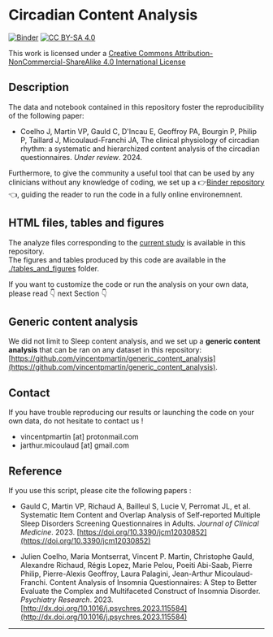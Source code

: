 # Circadian Content Analysis 

[![Binder](https://mybinder.org/badge_logo.svg)](https://mybinder.org/v2/gh/vincentpmartin/circadian.content.analysis/main?labpath=jupyter_notebook_circadian_content_analysis.ipynb)
[![CC BY-SA 4.0](https://img.shields.io/badge/License-CC%20BY--NC--SA%204.0-lightgrey.svg)](http://creativecommons.org/licenses/by-nc-sa/4.0/)

This work is licensed under a
[Creative Commons Attribution-NonCommercial-ShareAlike 4.0 International License](http://creativecommons.org/licenses/by-nc-sa/4.0/)

## Description
The data and notebook contained in this repository foster the reproducibility of the following paper: 
*  Coelho J, Martin VP, Gauld C, D'Incau E, Geoffroy PA, Bourgin P, Philip P, Taillard J, Micoulaud-Franchi JA, The clinical physiology of circadian rhythm: a systematic and hierarchized content analysis of the circadian questionnaires. *Under review*. 2024. 



Furthermore, to give the community a useful tool that can be used by any clinicians without any knowledge of coding, we set up a 👉[Binder repository](https://mybinder.org/v2/gh/vincentpmartin/circadian.content.analysis/main?labpath=jupyter_notebook_circadian_content_analysis.ipynb)👈, guiding the reader to run the code in a fully online environemnent. 

## HTML files, tables and figures
The analyze files corresponding to the [current study](https://rawcdn.githack.com/vincentpmartin/circadian.content.analysis/b7dc54ee48b1eb411ce3b4a4001e1aad9f1425a1/jupyter_notebook_circadian_content_analysis.html) is available in this repository. <br>
The figures and tables produced by this code are available in the [./tables_and_figures](./tables_and_figures) folder. 

If you want to customize the code or run the analysis on your own data, please read 👇 next Section 👇

## Generic content analysis

We did not limit to Sleep content analysis, and we set up a **generic content analysis** that can be ran on any dataset in this repository: [https://github.com/vincentpmartin/generic_content_analysis](https://github.com/vincentpmartin/generic_content_analysis).


## Contact
If you have trouble reproducing our results or launching the code on your own data, do not hesitate to contact us !
* vincentpmartin [at] protonmail.com
* jarthur.micoulaud [at] gmail.com

## Reference
If you use this script, please cite the following papers : 
* Gauld C, Martin VP, Richaud A, Bailleul S, Lucie V, Perromat JL, et al. Systematic Item Content and Overlap Analysis of Self-reported Multiple Sleep Disorders Screening Questionnaires in Adults. *Journal of Clinical Medicine*. 2023. [https://doi.org/10.3390/jcm12030852](https://doi.org/10.3390/jcm12030852)

*  Julien Coelho, Maria Montserrat, Vincent P. Martin, Christophe Gauld, Alexandre Richaud, Régis Lopez, Marie Pelou, Poeiti Abi-Saab, Pierre Philip, Pierre-Alexis Geoffroy, Laura Palagini, Jean-Arthur Micoulaud-Franchi. 
Content Analysis of Insomnia Questionnaires: A Step to Better Evaluate the Complex and Multifaceted Construct of Insomnia Disorder. *Psychiatry Research*. 2023. [http://dx.doi.org/10.1016/j.psychres.2023.115584](http://dx.doi.org/10.1016/j.psychres.2023.115584)
 
---
